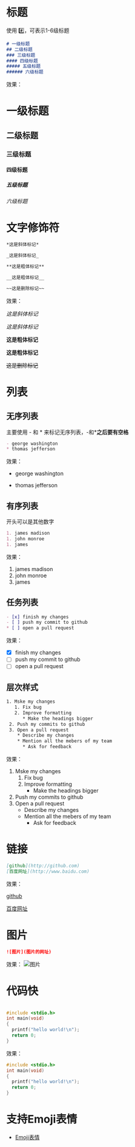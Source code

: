# 标题
使用 :hash:，可表示1-6级标题
```md
# 一级标题
## 二级标题
### 三级标题
#### 四级标题
##### 五级标题
###### 六级标题
```
效果：
# 一级标题
## 二级标题
### 三级标题
#### 四级标题
##### 五级标题
###### 六级标题

# 文字修饰符
```md
*这是斜体标记*

_这是斜体标记_

**这是粗体标记**

__这是粗体标记__

~~这是删除标记~~
```

效果：

*这是斜体标记*

_这是斜体标记_

**这是粗体标记**

__这是粗体标记__

~~这是删除标记~~

# 列表
## 无序列表
主要使用 - 和 * 来标记无序列表，-和***之后要有空格**
```md
- george washington
* thomas jefferson
```
效果：
- george washington
* thomas jefferson

## 有序列表
开头可以是其他数字
```md
1. james madison
1. john monroe
1. james
```
效果：
1. james madison
1. john monroe
1. james
## 任务列表
```md
- [x] finish my changes
- [ ] push my commit to github
* [ ] open a pull request
```
效果：
- [x] finish my changes
- [ ] push my commit to github
- [ ] open a pull request

## 层次样式
```sh
1. Mske my changes
   1. Fix bug
   2. Improve formatting
      * Make the headings bigger
 2. Push my commits to github
 3. Open a pull request
    * Describe my changes
    * Mention all the mebers of my team
      * Ask for feedback
```
效果：
1. Mske my changes
   1. Fix bug
   2. Improve formatting
      * Make the headings bigger
 2. Push my commits to github
 3. Open a pull request
    * Describe my changes
    * Mention all the mebers of my team
      * Ask for feedback
# 链接
```md
[github](http://github.com)
[百度网址](http://www.baidu.com)
```
效果：

[github](http://github.com)

[百度网址](http://www.baidu.com)
# 图片
```md
![图片](图片的网址)
```
效果：
![图片](http://octodex.github.com/images/yaktocat.png)


# 代码快
```c

#include <stdio.h>
int main(void)
{
  printf("hello world!\n");
  return 0;
}

```

效果：
```c
#include <stdio.h>
int main(void)
{
  printf("hello world!\n");
  return 0;
}
```

# 支持Emoji表情
* [Emoji表情](https://www.webpagefx.com/tools/emoji-cheat-sheet/)

